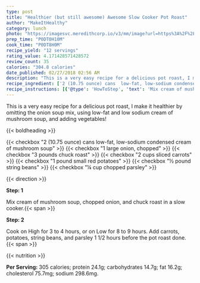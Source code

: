 ```yaml
---
type: post
title: "Healthier (but still awesome) Awesome Slow Cooker Pot Roast"
author: "MakeItHealthy"
category: lunch
photo: "https://imagesvc.meredithcorp.io/v3/mm/image?url=https%3A%2F%2Fimages.media-allrecipes.com%2Fuserphotos%2F1116310.jpg"
prep_time: "P0DT0H10M"
cook_time: "P0DT8H0M"
recipe_yield: "12 servings"
rating_value: 4.171428571428572
review_count: 35
calories: "304.8 calories"
date_published: 02/27/2018 02:56 AM
description: "This is a very easy recipe for a delicious pot roast, I make it healthier by omitting the onion soup mix, using low-fat and low sodium cream of mushroom soup, and adding vegetables!"
recipe_ingredient: ['2 (10.75 ounce) cans  low-fat, low-sodium condensed cream of mushroom soup', '1 large onion, chopped', '3 pounds chuck roast', '2 cups sliced carrots', '1 pound small red potatoes', '½ pound string beans', '¼ cup chopped parsley']
recipe_instructions: [{'@type': 'HowToStep', 'text': 'Mix cream of mushroom soup, chopped onion, and chuck roast in a slow cooker.\n'}, {'@type': 'HowToStep', 'text': 'Cook on High for 3 to 4 hours, or on Low for 8 to 9 hours. Add carrots, potatoes, string beans, and parsley 1 1/2 hours before the pot roast done.\n'}]
---
```


This is a very easy recipe for a delicious pot roast, I make it healthier by omitting the onion soup mix, using low-fat and low sodium cream of mushroom soup, and adding vegetables! 

{{< boldheading >}}

{{< checkbox "2 (10.75 ounce) cans  low-fat, low-sodium condensed cream of mushroom soup" >}}
{{< checkbox "1 large onion, chopped" >}}
{{< checkbox "3 pounds chuck roast" >}}
{{< checkbox "2 cups sliced carrots" >}}
{{< checkbox "1 pound small red potatoes" >}}
{{< checkbox "½ pound string beans" >}}
{{< checkbox "¼ cup chopped parsley" >}}


{{< direction >}}

**Step: 1**

Mix cream of mushroom soup, chopped onion, and chuck roast in a slow cooker.{{< span >}}

**Step: 2**

Cook on High for 3 to 4 hours, or on Low for 8 to 9 hours. Add carrots, potatoes, string beans, and parsley 1 1/2 hours before the pot roast done.{{< span >}}

{{< nutrition >}}

**Per Serving:** 305 calories; protein 24.1g; carbohydrates 14.7g; fat 16.2g; cholesterol 75.7mg; sodium 298.6mg.
